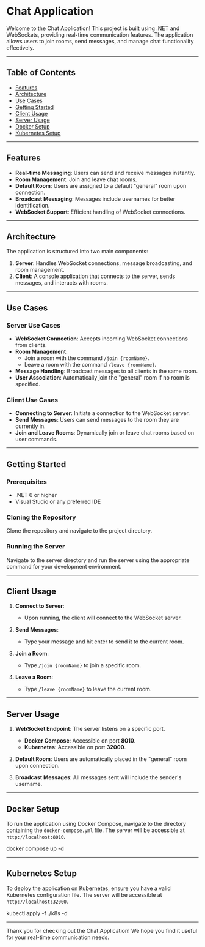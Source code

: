 # Chat Application

Welcome to the Chat Application! This project is built using .NET and WebSockets, providing real-time communication features. The application allows users to join rooms, send messages, and manage chat functionality effectively.

---

## Table of Contents

- [Features](#features)
- [Architecture](#architecture)
- [Use Cases](#use-cases)
- [Getting Started](#getting-started)
- [Client Usage](#client-usage)
- [Server Usage](#server-usage)
- [Docker Setup](#docker-setup)
- [Kubernetes Setup](#kubernetes-setup)

---

## Features

- **Real-time Messaging**: Users can send and receive messages instantly.
- **Room Management**: Join and leave chat rooms.
- **Default Room**: Users are assigned to a default "general" room upon connection.
- **Broadcast Messaging**: Messages include usernames for better identification.
- **WebSocket Support**: Efficient handling of WebSocket connections.

---

## Architecture

The application is structured into two main components:

1. **Server**: Handles WebSocket connections, message broadcasting, and room management.
2. **Client**: A console application that connects to the server, sends messages, and interacts with rooms.

---

## Use Cases

### Server Use Cases

- **WebSocket Connection**: Accepts incoming WebSocket connections from clients.
- **Room Management**:
  - Join a room with the command `/join {roomName}`.
  - Leave a room with the command `/leave {roomName}`.
- **Message Handling**: Broadcast messages to all clients in the same room.
- **User Association**: Automatically join the "general" room if no room is specified.

### Client Use Cases

- **Connecting to Server**: Initiate a connection to the WebSocket server.
- **Send Messages**: Users can send messages to the room they are currently in.
- **Join and Leave Rooms**: Dynamically join or leave chat rooms based on user commands.

---

## Getting Started

### Prerequisites

- .NET 6 or higher
- Visual Studio or any preferred IDE

### Cloning the Repository

Clone the repository and navigate to the project directory.

### Running the Server

Navigate to the server directory and run the server using the appropriate command for your development environment.

---

## Client Usage

1. **Connect to Server**:
   - Upon running, the client will connect to the WebSocket server.

2. **Send Messages**:
   - Type your message and hit enter to send it to the current room.

3. **Join a Room**:
   - Type `/join {roomName}` to join a specific room.

4. **Leave a Room**:
   - Type `/leave {roomName}` to leave the current room.

---

## Server Usage

1. **WebSocket Endpoint**: The server listens on a specific port.
   - **Docker Compose**: Accessible on port **8010**.
   - **Kubernetes**: Accessible on port **32000**.

2. **Default Room**: Users are automatically placed in the "general" room upon connection.
3. **Broadcast Messages**: All messages sent will include the sender's username.

---

## Docker Setup

To run the application using Docker Compose, navigate to the directory containing the `docker-compose.yml` file. The server will be accessible at `http://localhost:8010`.

docker compose up -d

---

## Kubernetes Setup

To deploy the application on Kubernetes, ensure you have a valid Kubernetes configuration file. The server will be accessible at `http://localhost:32000`.

kubectl apply -f ./k8s -d

---

Thank you for checking out the Chat Application! We hope you find it useful for your real-time communication needs.
